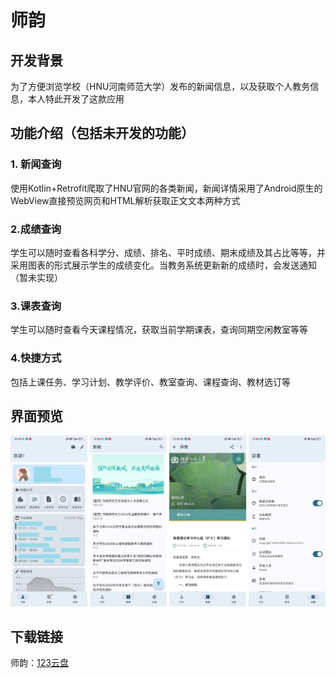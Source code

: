 # 师韵

## 开发背景

为了方便浏览学校（HNU河南师范大学）发布的新闻信息，以及获取个人教务信息，本人特此开发了这款应用

## 功能介绍（包括未开发的功能）

### 1. 新闻查询

使用Kotlin+Retrofit爬取了HNU官网的各类新闻，新闻详情采用了Android原生的WebView直接预览网页和HTML解析获取正文文本两种方式

### 2.成绩查询

学生可以随时查看各科学分、成绩、排名、平时成绩、期末成绩及其占比等等，并采用图表的形式展示学生的成绩变化。当教务系统更新新的成绩时，会发送通知（暂未实现）

### 3.课表查询

学生可以随时查看今天课程情况，获取当前学期课表，查询同期空闲教室等等

### 4.快捷方式

包括上课任务、学习计划、教学评价、教室查询、课程查询、教材选订等

## 界面预览

!["Screen"](/img/Screenshot.png)

## 下载链接

师韵：[123云盘](https://www.123pan.com/s/uyHuVv-dTdjH.html)